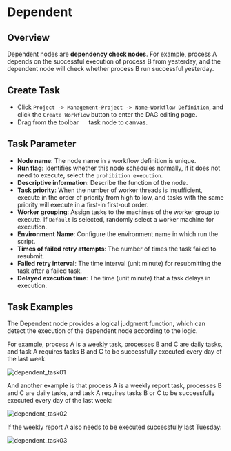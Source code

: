 # Dependent

## Overview

Dependent nodes are **dependency check nodes**. For example, process A depends on the successful execution of process B from yesterday, and the dependent node will check whether process B run successful yesterday.


## Create Task

- Click `Project -> Management-Project -> Name-Workflow Definition`, and click the `Create Workflow` button to enter the DAG editing page.
- Drag from the toolbar <img src="/img/tasks/icons/dependent.png" width="15"/> task node to canvas.

## Task Parameter

- **Node name**: The node name in a workflow definition is unique.
- **Run flag**: Identifies whether this node schedules normally, if it does not need to execute, select the `prohibition execution`.
- **Descriptive information**: Describe the function of the node.
- **Task priority**: When the number of worker threads is insufficient, execute in the order of priority from high to low, and tasks with the same priority will execute in a first-in first-out order.
- **Worker grouping**: Assign tasks to the machines of the worker group to execute. If `Default` is selected, randomly select a worker machine for execution.
- **Environment Name**: Configure the environment name in which run the script.
- **Times of failed retry attempts**: The number of times the task failed to resubmit.
- **Failed retry interval**: The time interval (unit minute) for resubmitting the task after a failed task.
- **Delayed execution time**: The time (unit minute) that a task delays in execution.


## Task Examples

The Dependent node provides a logical judgment function, which can detect the execution of the dependent node according to the logic.

For example, process A is a weekly task, processes B and C are daily tasks, and task A requires tasks B and C to be successfully executed every day of the last week.

![dependent_task01](/img/tasks/demo/dependent_task01.png)

And another example is that process A is a weekly report task, processes B and C are daily tasks, and task A requires tasks B or C to be successfully executed every day of the last week:

![dependent_task02](/img/tasks/demo/dependent_task02.png)

If the weekly report A also needs to be executed successfully last Tuesday:

![dependent_task03](/img/tasks/demo/dependent_task03.png)
